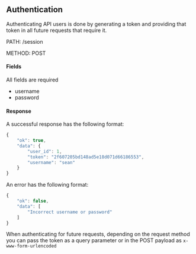 ## Authentication
Authenticating API users is done by generating a token and providing that token in all future requests that require it.

PATH: /session


METHOD: POST

#### Fields
All fields are required

* username
* password

#### Response

A successful response has the following format:
```js
{
    "ok": true,
    "data": {
        "user_id": 1,
        "token": "2f607205bd148ad5e18d071d66186553",
        "username": "sean"
    }
}
```

An error has the following format:
```js
{
    "ok": false,
    "data": [
        "Incorrect username or password"
    ]
}
```

When authenticating for future requests, depending on the request method you can pass the token as a query parameter or in the POST payload as `x-www-form-urlencoded`
